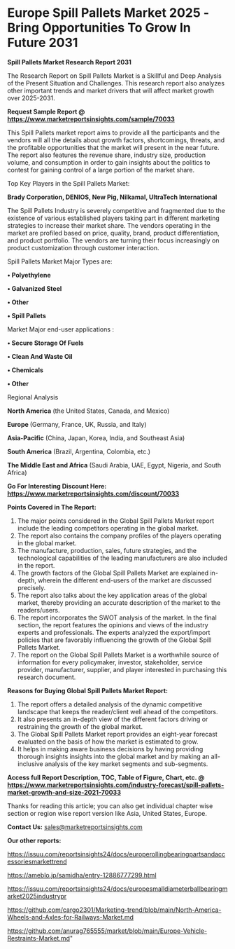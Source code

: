 # Europe Spill Pallets Market 2025 -Bring Opportunities To Grow In Future 2031

<strong>Spill Pallets Market Research Report 2031</strong>

The Research Report on Spill Pallets Market is a Skillful and Deep Analysis of the Present Situation and Challenges. This research report also analyzes other important trends and market drivers that will affect market growth over 2025-2031.

<strong>Request Sample Report @ <a href=https://www.marketreportsinsights.com/sample/70033>https://www.marketreportsinsights.com/sample/70033</a></strong>

This Spill Pallets market report aims to provide all the participants and the vendors will all the details about growth factors, shortcomings, threats, and the profitable opportunities that the market will present in the near future. The report also features the revenue share, industry size, production volume, and consumption in order to gain insights about the politics to contest for gaining control of a large portion of the market share.

Top Key Players in the Spill Pallets Market:

<strong>Brady Corporation, DENIOS, New Pig, Nilkamal, UltraTech International</strong>

The Spill Pallets Industry is severely competitive and fragmented due to the existence of various established players taking part in different marketing strategies to increase their market share. The vendors operating in the market are profiled based on price, quality, brand, product differentiation, and product portfolio. The vendors are turning their focus increasingly on product customization through customer interaction.

Spill Pallets Market Major Types are:

<strong>• Polyethylene

• Galvanized Steel

• Other

• Spill Pallets</strong>

Market Major end-user applications :

<strong>• Secure Storage Of Fuels

• Clean And Waste Oil

• Chemicals

• Other</strong>

Regional Analysis

</u><strong><b>North America</b></strong> (the United States, Canada, and Mexico)

<strong><b>Europe </b></strong>(Germany, France, UK, Russia, and Italy)

<strong><b>Asia-Pacific</b></strong> (China, Japan, Korea, India, and Southeast Asia)

<strong><b>South America</b></strong> (Brazil, Argentina, Colombia, etc.)

<strong><b>The Middle East and Africa</b></strong> (Saudi Arabia, UAE, Egypt, Nigeria, and South Africa)

<strong>Go For Interesting Discount Here: <a href=https://www.marketreportsinsights.com/discount/70033>https://www.marketreportsinsights.com/discount/70033</a></strong>

<strong>Points Covered in The Report:</strong>
<ol>
  <li>The major points considered in the Global Spill Pallets Market report include the leading competitors operating in the global market.</li>
  <li>The report also contains the company profiles of the players operating in the global market.</li>
  <li>The manufacture, production, sales, future strategies, and the technological capabilities of the leading manufacturers are also included in the report.</li>
  <li>The growth factors of the Global Spill Pallets Market are explained in-depth, wherein the different end-users of the market are discussed precisely.</li>
  <li>The report also talks about the key application areas of the global market, thereby providing an accurate description of the market to the readers/users.</li>
  <li>The report incorporates the SWOT analysis of the market. In the final section, the report features the opinions and views of the industry experts and professionals. The experts analyzed the export/import policies that are favorably influencing the growth of the Global Spill Pallets Market.</li>
  <li>The report on the Global Spill Pallets Market is a worthwhile source of information for every policymaker, investor, stakeholder, service provider, manufacturer, supplier, and player interested in purchasing this research document.</li>
</ol>
<strong>Reasons for Buying Global Spill Pallets Market Report:</strong>

<ol>
  <li>The report offers a detailed analysis of the dynamic competitive landscape that keeps the reader/client well ahead of the competitors.</li>
  <li>It also presents an in-depth view of the different factors driving or restraining the growth of the global market.</li>
  <li>The Global Spill Pallets Market report provides an eight-year forecast evaluated on the basis of how the market is estimated to grow.</li>
  <li>It helps in making aware business decisions by having providing thorough insights insights into the global market and by making an all-inclusive analysis of the key market segments and sub-segments.</li>
</ol>
<strong>Access full Report Description, TOC, Table of Figure, Chart, etc. @ <a href=https://www.marketreportsinsights.com/industry-forecast/spill-pallets-market-growth-and-size-2021-70033>https://www.marketreportsinsights.com/industry-forecast/spill-pallets-market-growth-and-size-2021-70033</a></strong>


Thanks for reading this article; you can also get individual chapter wise section or region wise report version like Asia, United States, Europe.

<strong>Contact Us:</strong>
sales@marketreportsinsights.com

<strong>Our other reports:</strong>

<a href=https://issuu.com/reportsinsights24/docs/europerollingbearingpartsandaccessoriesmarkettrend>https://issuu.com/reportsinsights24/docs/europerollingbearingpartsandaccessoriesmarkettrend</a>

<a href=https://ameblo.jp/samidha/entry-12886777299.html>https://ameblo.jp/samidha/entry-12886777299.html</a>

<a href=https://issuu.com/reportsinsights24/docs/europesmalldiameterballbearingmarket2025industrypr>https://issuu.com/reportsinsights24/docs/europesmalldiameterballbearingmarket2025industrypr</a>

<a href=https://github.com/cargo2301/Marketing-trend/blob/main/North-America-Wheels-and-Axles-for-Railways-Market.md>https://github.com/cargo2301/Marketing-trend/blob/main/North-America-Wheels-and-Axles-for-Railways-Market.md</a>

<a href=https://github.com/anurag765555/market/blob/main/Europe-Vehicle-Restraints-Market.md>https://github.com/anurag765555/market/blob/main/Europe-Vehicle-Restraints-Market.md</a>"
